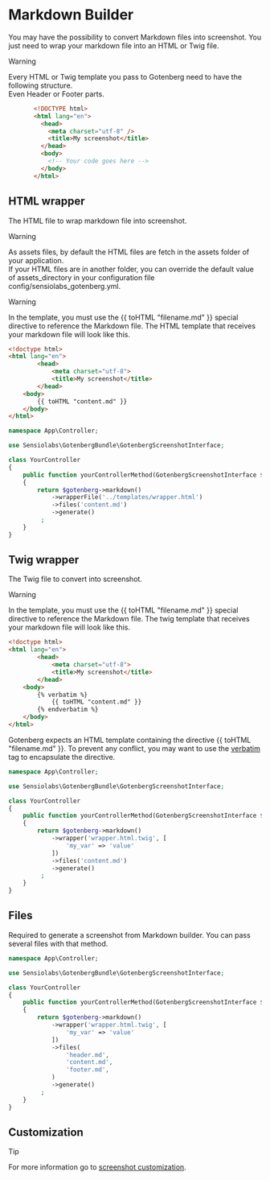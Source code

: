 # Markdown Builder

You may have the possibility to convert Markdown files into screenshot.
You just need to wrap your markdown file into an HTML or Twig file.

> [!WARNING]  
> Every HTML or Twig template you pass to Gotenberg need to have the following structure.  
> Even Header or Footer parts.
> ```html
>        <!DOCTYPE html>
>        <html lang="en">
>          <head>
>            <meta charset="utf-8" />
>            <title>My screenshot</title>
>          </head>
>          <body>
>            <!-- Your code goes here -->
>          </body>
>        </html>
> ```

## HTML wrapper

The HTML file to wrap markdown file into screenshot.

> [!WARNING]  
> As assets files, by default the HTML files are fetch in the assets folder of
> your application.  
> If your  HTML files are in another folder, you can override the default value
> of assets_directory in your configuration file config/sensiolabs_gotenberg.yml.


> [!WARNING]
> In the template, you must use the {{ toHTML "filename.md" }} special directive to reference the Markdown file.
> The HTML template that receives your markdown file will look like this.

```html
<!doctype html>
<html lang="en">
        <head>
            <meta charset="utf-8">
            <title>My screenshot</title>
        </head>
    <body>
        {{ toHTML "content.md" }}
    </body>
</html>
```

```php
namespace App\Controller;

use Sensiolabs\GotenbergBundle\GotenbergScreenshotInterface;

class YourController
{
    public function yourControllerMethod(GotenbergScreenshotInterface $gotenberg): Response
    {
        return $gotenberg->markdown()
            ->wrapperFile('../templates/wrapper.html')
            ->files('content.md')
            ->generate()
         ;
    }
}
```

## Twig wrapper

The Twig file to convert into screenshot.

> [!WARNING]
> In the template, you must use the {{ toHTML "filename.md" }} special directive to reference the Markdown file. 
> The twig template that receives your markdown file will look like this.

```html
<!doctype html>
<html lang="en">
        <head>
            <meta charset="utf-8">
            <title>My screenshot</title>
        </head>
    <body>
        {% verbatim %}
            {{ toHTML "content.md" }}
        {% endverbatim %}
    </body>
</html>
```
Gotenberg expects an HTML template containing the directive {{ toHTML "filename.md" }}. 
To prevent any conflict, you may want to use the [verbatim](https://twig.symfony.com/doc/3.x/tags/verbatim.html) tag to encapsulate the directive.

```php
namespace App\Controller;

use Sensiolabs\GotenbergBundle\GotenbergScreenshotInterface;

class YourController
{
    public function yourControllerMethod(GotenbergScreenshotInterface $gotenberg): Response
    {
        return $gotenberg->markdown()
            ->wrapper('wrapper.html.twig', [
                'my_var' => 'value'
            ])
            ->files('content.md')
            ->generate()
         ;
    }
}
```

## Files

Required to generate a screenshot from Markdown builder. You can pass several files with that method.

```php
namespace App\Controller;

use Sensiolabs\GotenbergBundle\GotenbergScreenshotInterface;

class YourController
{
    public function yourControllerMethod(GotenbergScreenshotInterface $gotenberg): Response
    {
        return $gotenberg->markdown()
            ->wrapper('wrapper.html.twig', [
                'my_var' => 'value'
            ])
            ->files(
                'header.md', 
                'content.md', 
                'footer.md',
            )
            ->generate()
         ;
    }
}
```

## Customization

> [!TIP]
> For more information go to [screenshot customization](customization.md).
